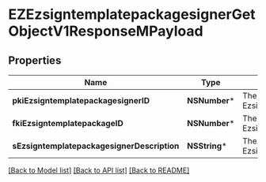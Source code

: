 # EZEzsigntemplatepackagesignerGetObjectV1ResponseMPayload

## Properties
Name | Type | Description | Notes
------------ | ------------- | ------------- | -------------
**pkiEzsigntemplatepackagesignerID** | **NSNumber*** | The unique ID of the Ezsigntemplatepackagesigner | 
**fkiEzsigntemplatepackageID** | **NSNumber*** | The unique ID of the Ezsigntemplatepackage | 
**sEzsigntemplatepackagesignerDescription** | **NSString*** | The description of the Ezsigntemplatepackagesigner | 

[[Back to Model list]](../README.md#documentation-for-models) [[Back to API list]](../README.md#documentation-for-api-endpoints) [[Back to README]](../README.md)



